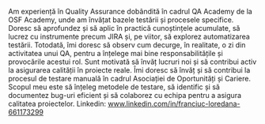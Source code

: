 Am experiență în Quality Assurance dobândită în cadrul QA Academy de la OSF Academy, unde am învățat bazele testării și procesele specifice. Doresc să aprofundez și să aplic în practică cunoștințele acumulate, să lucrez cu instrumente precum JIRA și, pe viitor, să explorez automatizarea testării. Totodată, îmi doresc să observ cum decurge, în realitate, o zi din activitatea unui QA, pentru a înțelege mai bine responsabilitățile și provocările acestui rol. Sunt motivată să învăț lucruri noi și să contribui activ la asigurarea calității în proiecte reale.
Îmi doresc să învăț și să contribui la procesul de testare manuală în cadrul Asociației de Oportunități și Cariere. Scopul meu este să înțeleg metodele de testare, să identific și să documentez bug-uri eficient și să colaborez cu echipa pentru a asigura calitatea proiectelor. 
Linkedin: www.linkedin.com/in/franciuc-loredana-661173299
